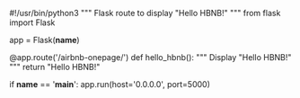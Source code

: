 #!/usr/bin/python3
"""
Flask route to display "Hello HBNB!"
"""
from flask import Flask

app = Flask(__name__)

@app.route('/airbnb-onepage/')
def hello_hbnb():
    """
    Display "Hello HBNB!"
    """
    return "Hello HBNB!"

if __name__ == '__main__':
    app.run(host='0.0.0.0', port=5000)
